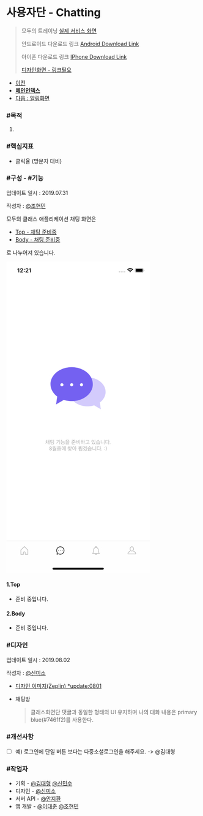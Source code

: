 # 사용자단 - Chatting

> 모두의 트레이닝 [실제 서비스 화면](https://www.modooclass.net)
> 
> 안드로이드 다운로드 링크 [Android Download Link](https://play.google.com/store/apps/details?id=com.modooclass)
> 
> 아이폰 다운로드 링크 [IPhone Download Link](https://itunes.apple.com/app/id1464482964)
>
> [디자인화면 - 링크필요]() 


- [이전](../README.md)
- [**메인인덱스**](../README.md)
- [다음 : 알림화면]( ../alarm/README.md)



### **#목적**

1. 



### #핵심지표

- 클릭율 (방문자 대비)



### **#구성 - #기능**

업데이트 일시 : 2019.07.31

작성자 : [@조현민](https://github.com/johyunmin)

모두의 클래스 애플리케이션 채팅 화면은

- [Top - 채팅 준비중](#1.Top)
- [Body - 채팅 준비중](#2.Body)

로 나누어져 있습니다.

![App Chatting Screen1](../img/chatting1.jpg)

#### 1.Top
- 준비 중입니다.

#### 2.Body

- 준비 중입니다.






### **#디자인**

업데이트 일시 : 2019.08.02

작성자 : [@신미소](https://github.com/meeso-modoo)

- [디자인 이미지(Zeplin) *update:0801](https://app.zeplin.io/project/5d414079bfc64e0d78ff6434?seid=5d414603f2a18c2bc90c0211)

- 채팅방

  > 클래스화면단 댓글과 동일한 형태의 UI 유지하며 나의 대화 내용은 primary blue(#7461f2)를 사용한다.


### #개선사항

- [ ] 예) 로그인에 단일 버튼 보다는 다중소셜로그인을 해주세요. -> @김대형



### **#작업자**

- 기획 - [@김대형](https://github.com/jacob-modoo) [@신민수](https://github.com/minsoo-modoo)
- 디자인 - [@신미소](https://github.com/meeso-modoo)
- 서버 API - [@안지환](https://github.com/jihwan-modoo)
- 앱 개발 - [@이대준](https://github.com/DaeJunLee) [@조현민](https://github.com/hyunmin-modoo)


  
